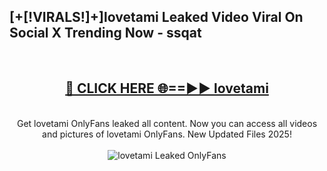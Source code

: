 <h2>[+[!VIRALS!]+]lovetami Leaked Video Viral On Social X Trending Now - ssqat</h2>
<br>
<div align="center">
<h2><a href="https://libra.edu.pl?lovetami" rel="nofollow">🔴 CLICK HERE 🌐==►► lovetami</a></h2>
<br>
Get lovetami OnlyFans leaked all content. Now you can access all videos and pictures of lovetami OnlyFans. New Updated Files 2025!
<br>
<br>
<a href="https://libra.edu.pl?lovetami" rel="nofollow" data-target="animated-image.originalLink"><img src="https://i.ibb.co.com/WyWwxjT/player-gif2.gif" alt="lovetami Leaked OnlyFans" style="max-width: 100%; display: inline-block;" data-target="animated-image.originalImage"></a>
</div>
<br>